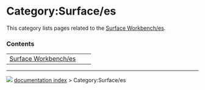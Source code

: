 # Category:Surface/es
This category lists pages related to the [Surface Workbench/es](Surface_Workbench/es.md).

### Contents

|     |     |     |
| --- | --- | --- |
| [Surface Workbench/es](Surface_Workbench/es.md) |



---
![](images/Right_arrow.png) [documentation index](../README.md) > Category:Surface/es
